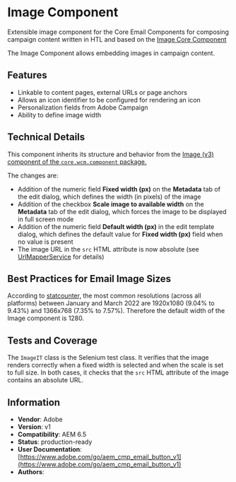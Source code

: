 <!--
Copyright 2021 Adobe

Licensed under the Apache License, Version 2.0 (the "License");
you may not use this file except in compliance with the License.
You may obtain a copy of the License at

    http://www.apache.org/licenses/LICENSE-2.0

Unless required by applicable law or agreed to in writing, software
distributed under the License is distributed on an "AS IS" BASIS,
WITHOUT WARRANTIES OR CONDITIONS OF ANY KIND, either express or implied.
See the License for the specific language governing permissions and
limitations under the License.
-->
# Image Component

Extensible image component for the Core Email Components for composing campaign content written in HTL and based on the [Image Core Component](https://github.com/adobe/aem-core-wcm-components/tree/main/content/src/content/jcr_root/apps/core/wcm/components/image/v3/image)

The Image Component allows embedding images in campaign content.

## Features

* Linkable to content pages, external URLs or page anchors
* Allows an icon identifier to be configured for rendering an icon
* Personalization fields from Adobe Campaign
* Ability to define image width

## Technical Details

This component inherits its structure and behavior from the [Image (v3) component of the `core.wcm.component` package.](https://github.com/adobe/aem-core-wcm-components/tree/main/content/src/content/jcr_root/apps/core/wcm/components/image/v3/image)

The changes are:

* Addition of the numeric field **Fixed width (px)** on the **Metadata** tab of the edit dialog, which defines the width (in pixels) of the image
* Addition of the checkbox **Scale image to available width** on the **Metadata** tab of the edit dialog, which forces the image to be displayed in full screen mode
* Addition of the numeric field **Default width (px)** in the edit template dialog, which defines the default value for **Fixed width (px)** field when no value is present
* The image URL in the `src` HTML attribute is now absolute (see [UrlMapperService](https://github.com/adobe/aem-core-email-components/wiki/UrlMapperService:-Technical-documentation) for details)

## Best Practices for Email Image Sizes

According to [statcounter,](https://gs.statcounter.com/screen-resolution-stats#monthly-202201-202203) the most common resolutions (across all platforms) between January and March 2022 are 1920x1080 (9.04% to 9.43%) and 1366x768 (7.35% to 7.57%). Therefore the default width of the Image component is 1280.

## Tests and Coverage

The `ImageIT` class is the Selenium test class. It verifies that the image renders correctly when a fixed width is selected and when the scale is set to full size. In both cases, it checks that the `src` HTML attribute of the image contains an absolute URL.

## Information

* **Vendor**: Adobe
* **Version**: v1
* **Compatibility**: AEM 6.5
* **Status**: production-ready
* **User Documentation**: [https://www.adobe.com/go/aem_cmp_email_button_v1](https://www.adobe.com/go/aem_cmp_email_button_v1)
* **Authors**: 
